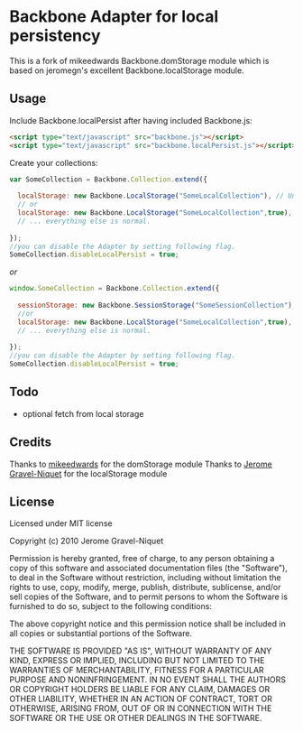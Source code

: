 # Backbone Adapter for local persistency 


This is a fork of mikeedwards Backbone.domStorage module which is based on jeromegn's excellent Backbone.localStorage module.

## Usage

Include Backbone.localPersist after having included Backbone.js:

```html
<script type="text/javascript" src="backbone.js"></script>
<script type="text/javascript" src="backbone.localPersist.js"></script>
```

Create your collections:

```javascript
var SomeCollection = Backbone.Collection.extend({
  
  localStorage: new Backbone.LocalStorage("SomeLocalCollection"), // Unique name within your app.
  // or 
  localStorage: new Backbone.LocalStorage("SomeLocalCollection",true), // the second parameter is used to change from local storage to session storage
  // ... everything else is normal.
  
});
//you can disable the Adapter by setting following flag. 
SomeCollection.disableLocalPersist = true;
```

*or*

```javascript
window.SomeCollection = Backbone.Collection.extend({
  
  sessionStorage: new Backbone.SessionStorage("SomeSessionCollection"), // Unique name within your app.
  //or
  localStorage: new Backbone.LocalStorage("SomeLocalCollection",true), // the second parameter is used to change from local storage to session storage
  // ... everything else is normal.
  
});
//you can disable the Adapter by setting following flag. 
SomeCollection.disableLocalPersist = true;
```

## Todo
* optional fetch from local storage


## Credits
Thanks to [mikeedwards](https://github.com/mikeedwards) for the domStorage module
Thanks to [Jerome Gravel-Niquet](https://github.com/jeromegn) for the localStorage module 

## License

Licensed under MIT license

Copyright (c) 2010 Jerome Gravel-Niquet

Permission is hereby granted, free of charge, to any person obtaining
a copy of this software and associated documentation files (the
"Software"), to deal in the Software without restriction, including
without limitation the rights to use, copy, modify, merge, publish,
distribute, sublicense, and/or sell copies of the Software, and to
permit persons to whom the Software is furnished to do so, subject to
the following conditions:

The above copyright notice and this permission notice shall be
included in all copies or substantial portions of the Software.

THE SOFTWARE IS PROVIDED "AS IS", WITHOUT WARRANTY OF ANY KIND,
EXPRESS OR IMPLIED, INCLUDING BUT NOT LIMITED TO THE WARRANTIES OF
MERCHANTABILITY, FITNESS FOR A PARTICULAR PURPOSE AND
NONINFRINGEMENT. IN NO EVENT SHALL THE AUTHORS OR COPYRIGHT HOLDERS BE
LIABLE FOR ANY CLAIM, DAMAGES OR OTHER LIABILITY, WHETHER IN AN ACTION
OF CONTRACT, TORT OR OTHERWISE, ARISING FROM, OUT OF OR IN CONNECTION
WITH THE SOFTWARE OR THE USE OR OTHER DEALINGS IN THE SOFTWARE.